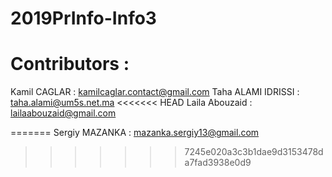 # 2019PrInfo-Info3

# Contributors :
Kamil CAGLAR : kamilcaglar.contact@gmail.com
Taha ALAMI IDRISSI : taha.alami@um5s.net.ma
<<<<<<< HEAD
Laila Abouzaid : lailaabouzaid@gmail.com

=======
Sergiy MAZANKA : mazanka.sergiy13@gmail.com
>>>>>>> 7245e020a3c3b1dae9d3153478da7fad3938e0d9
